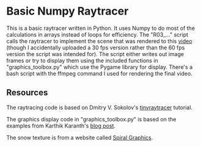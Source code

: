 # Basic Numpy Raytracer
This is a basic raytracer written in Python. It uses Numpy to do most of the calculations in arrays instead of loops for efficiency. The "R03_..." script calls the raytracer to implement the scene that was rendered to this [video](https://www.youtube.com/watch?v=WY2jIqbtUDk) (though I accidentally uploaded a 30 fps version rather than the 60 fps version the script was intended for). The script either writes out image frames or try to display them using the included functions in "graphics_toolbox.py" which use the Pygame library for display. There's a bash script with the ffmpeg command I used for rendering the final video.

## Resources
The raytracing code is based on Dmitry V. Sokolov's [tinyraytracer](https://github.com/ssloy/tinyraytracer/wiki/Part-1:-understandable-raytracing) tutorial. 

The graphics display code in "graphics_toolbox.py" is based on the examples from Karthik Karanth's [blog post](https://karthikkaranth.me/blog/drawing-pixels-with-python/).

The snow texture is from a website called [Spiral Graphics](http://spiralgraphics.biz/packs/snow_ice/index.htm?23).
